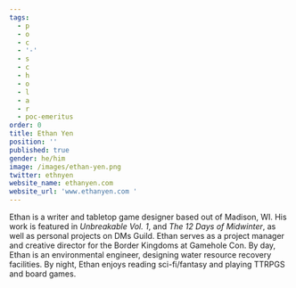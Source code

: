 ```yaml
---
tags:
  - p
  - o
  - c
  - '-'
  - s
  - c
  - h
  - o
  - l
  - a
  - r
  - poc-emeritus
order: 0
title: Ethan Yen
position: ''
published: true
gender: he/him
image: /images/ethan-yen.png
twitter: ethnyen
website_name: ethanyen.com
website_url: 'www.ethanyen.com '
---
```


Ethan is a writer and tabletop game designer based out of Madison, WI. His work is featured in *Unbreakable Vol. 1*, and *The 12 Days of Midwinter*, as well as personal projects on DMs Guild. Ethan serves as a project manager and creative director for the Border Kingdoms at Gamehole Con. By day, Ethan is an environmental engineer, designing water resource recovery facilities. By night, Ethan enjoys reading sci-fi/fantasy and playing TTRPGS and board games.

